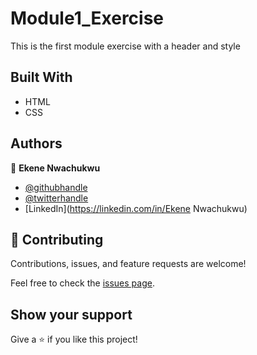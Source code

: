  # Module1_Exercise
This is the first module exercise with a header and style

## Built With

- HTML
- CSS


## Authors

👤 **Ekene Nwachukwu**

- [@githubhandle](https://github.com/ekenecf)
- [@twitterhandle](https://twitter.com/ekene070)
- [LinkedIn](https://linkedin.com/in/Ekene Nwachukwu)



## 🤝 Contributing

Contributions, issues, and feature requests are welcome!

Feel free to check the [issues page](../../issues/).

## Show your support

Give a ⭐️ if you like this project!